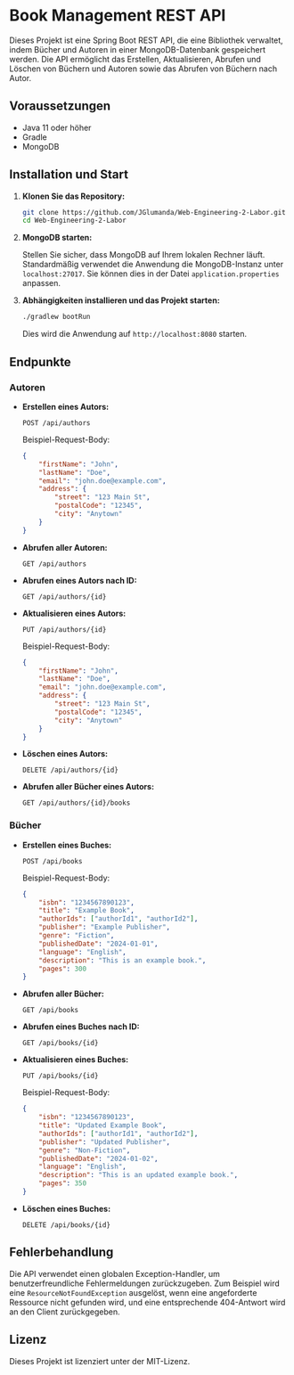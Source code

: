 # Book Management REST API

Dieses Projekt ist eine Spring Boot REST API, die eine Bibliothek verwaltet, indem Bücher und Autoren in einer MongoDB-Datenbank gespeichert werden. Die API ermöglicht das Erstellen, Aktualisieren, Abrufen und Löschen von Büchern und Autoren sowie das Abrufen von Büchern nach Autor.

## Voraussetzungen

- Java 11 oder höher
- Gradle
- MongoDB


## Installation und Start

1. **Klonen Sie das Repository:**

    ```bash
    git clone https://github.com/JGlumanda/Web-Engineering-2-Labor.git
    cd Web-Engineering-2-Labor
    ```

2. **MongoDB starten:**

    Stellen Sie sicher, dass MongoDB auf Ihrem lokalen Rechner läuft. Standardmäßig verwendet die Anwendung die MongoDB-Instanz unter `localhost:27017`. Sie können dies in der Datei `application.properties` anpassen.

3. **Abhängigkeiten installieren und das Projekt starten:**

    ```bash
    ./gradlew bootRun
    ```

    Dies wird die Anwendung auf `http://localhost:8080` starten.

## Endpunkte

### Autoren

- **Erstellen eines Autors:**

    ```
    POST /api/authors
    ```

    Beispiel-Request-Body:
    ```json
    {
        "firstName": "John",
        "lastName": "Doe",
        "email": "john.doe@example.com",
        "address": {
            "street": "123 Main St",
            "postalCode": "12345",
            "city": "Anytown"
        }
    }
    ```

- **Abrufen aller Autoren:**

    ```
    GET /api/authors
    ```

- **Abrufen eines Autors nach ID:**

    ```
    GET /api/authors/{id}
    ```

- **Aktualisieren eines Autors:**

    ```
    PUT /api/authors/{id}
    ```

    Beispiel-Request-Body:
    ```json
    {
        "firstName": "John",
        "lastName": "Doe",
        "email": "john.doe@example.com",
        "address": {
            "street": "123 Main St",
            "postalCode": "12345",
            "city": "Anytown"
        }
    }
    ```

- **Löschen eines Autors:**

    ```
    DELETE /api/authors/{id}
    ```

- **Abrufen aller Bücher eines Autors:**

    ```
    GET /api/authors/{id}/books
    ```

### Bücher

- **Erstellen eines Buches:**

    ```
    POST /api/books
    ```

    Beispiel-Request-Body:
    ```json
    {
        "isbn": "1234567890123",
        "title": "Example Book",
        "authorIds": ["authorId1", "authorId2"],
        "publisher": "Example Publisher",
        "genre": "Fiction",
        "publishedDate": "2024-01-01",
        "language": "English",
        "description": "This is an example book.",
        "pages": 300
    }
    ```

- **Abrufen aller Bücher:**

    ```
    GET /api/books
    ```

- **Abrufen eines Buches nach ID:**

    ```
    GET /api/books/{id}
    ```

- **Aktualisieren eines Buches:**

    ```
    PUT /api/books/{id}
    ```

    Beispiel-Request-Body:
    ```json
    {
        "isbn": "1234567890123",
        "title": "Updated Example Book",
        "authorIds": ["authorId1", "authorId2"],
        "publisher": "Updated Publisher",
        "genre": "Non-Fiction",
        "publishedDate": "2024-01-02",
        "language": "English",
        "description": "This is an updated example book.",
        "pages": 350
    }
    ```

- **Löschen eines Buches:**

    ```
    DELETE /api/books/{id}
    ```

## Fehlerbehandlung

Die API verwendet einen globalen Exception-Handler, um benutzerfreundliche Fehlermeldungen zurückzugeben. Zum Beispiel wird eine `ResourceNotFoundException` ausgelöst, wenn eine angeforderte Ressource nicht gefunden wird, und eine entsprechende 404-Antwort wird an den Client zurückgegeben.

## Lizenz

Dieses Projekt ist lizenziert unter der MIT-Lizenz.

